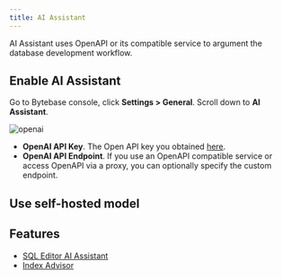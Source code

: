 ```yaml
---
title: AI Assistant
---
```


AI Assistant uses OpenAPI or its compatible service to argument the database development workflow.

## Enable AI Assistant

Go to Bytebase console, click **Settings > General**. Scroll down to **AI Assistant**.

![openai](/content/docs/ai-assistant/openai.webp)

- **OpenAI API Key**. The Open API key you obtained [here](https://platform.openai.com/account/api-keys).
- **OpenAI API Endpoint**. If you use an OpenAPI compatible service or access OpenAPI via a proxy, you can optionally specify the custom endpoint.

## Use self-hosted model

<TutorialBlock url="/docs/tutorials/one-api-ollama-sql-editor/" title="Self-host Llama3 for Bytebase AI Assistant" />

## Features

- [SQL Editor AI Assistant](/docs/sql-editor/ai-assistant)
- [Index Advisor](/docs/slow-query/index-advisor)
